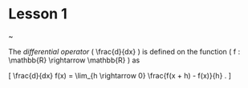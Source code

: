 # Lesson 1

~

The _differential operator_ \( \frac{d}{dx} \) is defined on the function \( f : \mathbb{R} \rightarrow \mathbb{R} \) as

\[ \frac{d}{dx} f(x) = \lim_{h \rightarrow 0} \frac{f(x + h) - f(x)}{h} . \]